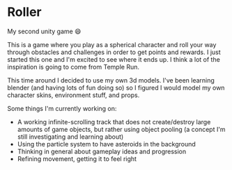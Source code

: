 # Roller
My second unity game 😄

This is a game where you play as a spherical character and roll your way through obstacles and challenges in order to get points and rewards. I just started this one and I'm excited to see where it ends up. I think a lot of the inspiration is going to come from Temple Run.

This time around I decided to use my own 3d models. I've been learning blender (and having lots of fun doing so) so I figured I would model my own character skins, environment stuff, and props.

Some things I'm currently working on:
* A working infinite-scrolling track that does not create/destroy large amounts of game objects, but rather using object pooling (a concept I'm still investigating and learning about)
* Using the particle system to have asteroids in the background
* Thinking in general about gameplay ideas and progression
* Refining movement, getting it to feel right
